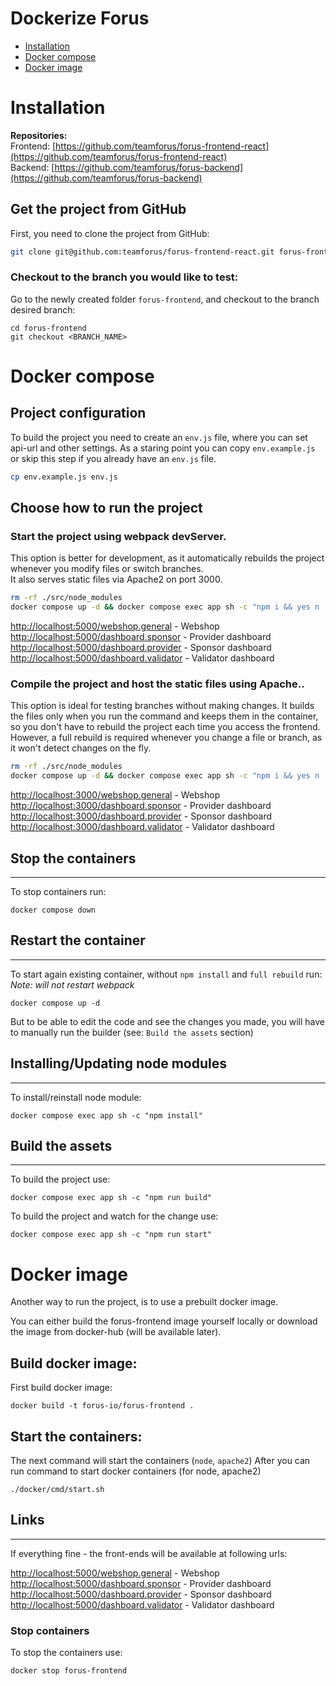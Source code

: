 # Dockerize Forus

- [Installation](#installation)
- [Docker compose](#docker-compose)
- [Docker image](#docker-image)

# Installation

**Repositories:**  
Frontend: [https://github.com/teamforus/forus-frontend-react](https://github.com/teamforus/forus-frontend-react)  
Backend: [https://github.com/teamforus/forus-backend](https://github.com/teamforus/forus-backend) 

## Get the project from GitHub
First, you need to clone the project from GitHub:
```bash
git clone git@github.com:teamforus/forus-frontend-react.git forus-frontend
```

### Checkout to the branch you would like to test:
Go to the newly created folder `forus-frontend`, and checkout to the branch desired branch:
```
cd forus-frontend
git checkout <BRANCH_NAME>
```

# Docker compose

## Project configuration
To build the project you need to create an `env.js` file,  where you can set api-url and other settings. 
As a staring point you can copy `env.example.js` or skip this step if you already have an `env.js` file.
```bash
cp env.example.js env.js 
```

## Choose how to run the project

### **Start the project using webpack devServer**. 
This option is better for development, as it automatically rebuilds the project whenever you modify files or switch branches.   
It also serves static files via Apache2 on port 3000.
```bash
rm -rf ./src/node_modules
docker compose up -d && docker compose exec app sh -c "npm i && yes n | npm run start"
```

[http://localhost:5000/webshop.general](http://localhost:5000/webshop.general) - Webshop  
[http://localhost:5000/dashboard.sponsor](http://localhost:5000/dashboard.sponsor) - Provider dashboard  
[http://localhost:5000/dashboard.provider](http://localhost:5000/dashboard.provider) - Sponsor dashboard  
[http://localhost:5000/dashboard.validator](http://localhost:5000/dashboard.validator) - Validator dashboard 

### **Compile the project and host the static files using Apache.**.  
This option is ideal for testing branches without making changes. It builds the files only when you run the command and keeps them in the container, so you don't have to rebuild the project each time you access the frontend. However, a full rebuild is required whenever you change a file or branch, as it won't detect changes on the fly.

```bash
rm -rf ./src/node_modules
docker compose up -d && docker compose exec app sh -c "npm i && yes n | npm run build"
```

[http://localhost:3000/webshop.general](http://localhost:3000/webshop.general) - Webshop  
[http://localhost:3000/dashboard.sponsor](http://localhost:3000/dashboard.sponsor) - Provider dashboard  
[http://localhost:3000/dashboard.provider](http://localhost:3000/dashboard.provider) - Sponsor dashboard  
[http://localhost:3000/dashboard.validator](http://localhost:3000/dashboard.validator) - Validator dashboard 

## Stop the containers
___ 

To stop containers run:

``` 
docker compose down
```

## Restart the container
___ 

To start again existing container, without `npm install` and `full rebuild` run:  
_Note: will not restart webpack_

``` 
docker compose up -d
```
But to be able to edit the code and see the changes you made, you will have to manually run the builder (see: `Build the assets` section)

## Installing/Updating node modules
___

To install/reinstall node module: 
``` 
docker compose exec app sh -c "npm install"
```

## Build the assets
___

To build the project use:
``` 
docker compose exec app sh -c "npm run build"
```

To build the project and watch for the change use:
``` 
docker compose exec app sh -c "npm run start"
``` 


# Docker image
Another way to run the project, is to use a prebuilt docker image.

You can either build the forus-frontend image yourself locally or download the image from docker-hub (will be available later).

## Build docker image:
First build docker image:

``` 
docker build -t forus-io/forus-frontend .
```

## Start the containers:
The next command will start the containers (`node`, `apache2`)
After you can run command to start docker containers (for node, apache2)

``` 
./docker/cmd/start.sh
```

## Links
___

If everything fine - the front-ends will be available at following urls:   

[http://localhost:5000/webshop.general](http://localhost:5000/webshop.general) - Webshop  
[http://localhost:5000/dashboard.sponsor](http://localhost:5000/dashboard.sponsor) - Provider dashboard  
[http://localhost:5000/dashboard.provider](http://localhost:5000/dashboard.provider) - Sponsor dashboard  
[http://localhost:5000/dashboard.validator](http://localhost:5000/dashboard.validator) - Validator dashboard 

### Stop containers
To stop the containers use:

``` 
docker stop forus-frontend
```
